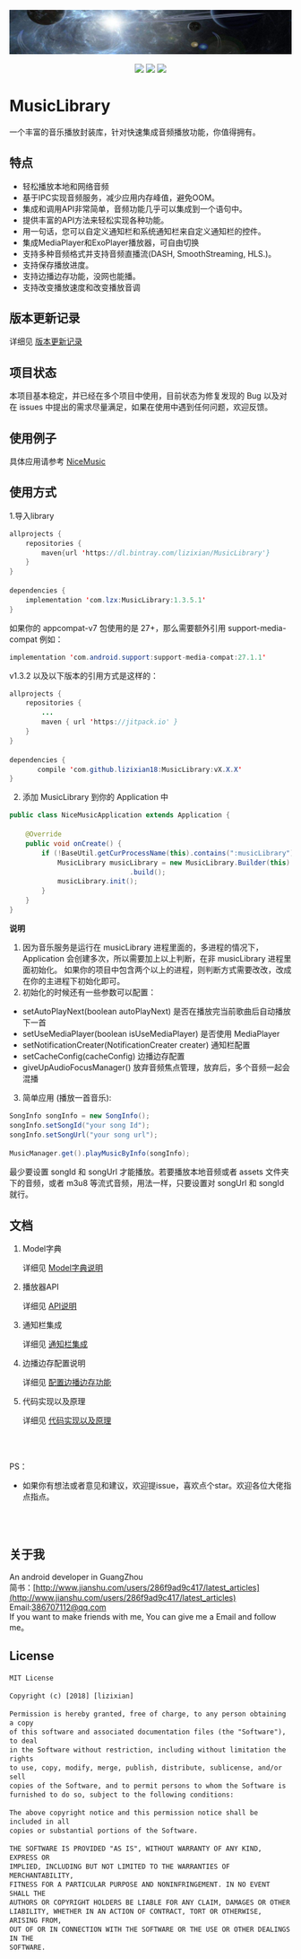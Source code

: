 <p align="center">
<a href="art/logo.jpg"><img src="art/logo.jpg"/></a>
</p>

<p align="center">
<a href="http://developer.android.com/index.html"><img src="https://img.shields.io/badge/platform-android-green.svg"></a>
<a href="https://bintray.com/lizixian/MusicLibrary/MusicLibrary/_latestVersion"><img src="https://api.bintray.com/packages/lizixian/MusicLibrary/MusicLibrary/images/download.svg"></a>
<a href="http://choosealicense.com/licenses/mit/"><img src="https://img.shields.io/badge/license-MIT-green.svg"></a>
</p>

# MusicLibrary

一个丰富的音乐播放封装库，针对快速集成音频播放功能，你值得拥有。  

## 特点

- 轻松播放本地和网络音频
- 基于IPC实现音频服务，减少应用内存峰值，避免OOM。
- 集成和调用API非常简单，音频功能几乎可以集成到一个语句中。
- 提供丰富的API方法来轻松实现各种功能。
- 用一句话，您可以自定义通知栏和系统通知栏来自定义通知栏的控件。
- 集成MediaPlayer和ExoPlayer播放器，可自由切换
- 支持多种音频格式并支持音频直播流(DASH, SmoothStreaming, HLS.)。
- 支持保存播放进度。
- 支持边播边存功能，没网也能播。
- 支持改变播放速度和改变播放音调

## 版本更新记录

详细见 [版本更新记录](https://github.com/lizixian18/MusicLibrary/blob/master/readme/version.md)

## 项目状态

本项目基本稳定，并已经在多个项目中使用，目前状态为修复发现的 Bug 以及对在 issues 中提出的需求尽量满足，如果在使用中遇到任何问题，欢迎反馈。

## 使用例子

具体应用请参考 [NiceMusic](https://github.com/lizixian18/NiceMusic)

## 使用方式

1.导入library

```java
allprojects {
    repositories {
        maven{url 'https://dl.bintray.com/lizixian/MusicLibrary'}
    }
}

dependencies {
    implementation 'com.lzx:MusicLibrary:1.3.5.1'
}
```

如果你的 appcompat-v7 包使用的是 27+，那么需要额外引用 support-media-compat 例如：

```java
implementation 'com.android.support:support-media-compat:27.1.1'
```

v1.3.2 以及以下版本的引用方式是这样的：
```java
allprojects {
    repositories {
        ...
        maven { url 'https://jitpack.io' }
    }
}

dependencies {
       compile 'com.github.lizixian18:MusicLibrary:vX.X.X'
}
```


2. 添加 MusicLibrary 到你的 Application 中

```java
public class NiceMusicApplication extends Application {

    @Override
    public void onCreate() {
        if (!BaseUtil.getCurProcessName(this).contains(":musicLibrary")) {
            MusicLibrary musicLibrary = new MusicLibrary.Builder(this)
                              .build();
            musicLibrary.init();
        }
    }
}
```

**说明**
1. 因为音乐服务是运行在 musicLibrary 进程里面的，多进程的情况下，Application 会创建多次，所以需要加上以上判断，在非 musicLibrary 进程里面初始化。
如果你的项目中包含两个以上的进程，则判断方式需要改改，改成在你的主进程下初始化即可。
2. 初始化的时候还有一些参数可以配置：

- setAutoPlayNext(boolean autoPlayNext) 是否在播放完当前歌曲后自动播放下一首
- setUseMediaPlayer(boolean isUseMediaPlayer) 是否使用 MediaPlayer
- setNotificationCreater(NotificationCreater creater) 通知栏配置
- setCacheConfig(cacheConfig) 边播边存配置
- giveUpAudioFocusManager() 放弃音频焦点管理，放弃后，多个音频一起会混播


3. 简单应用 (播放一首音乐):

```java
SongInfo songInfo = new SongInfo();
songInfo.setSongId("your song Id"); 
songInfo.setSongUrl("your song url"); 

MusicManager.get().playMusicByInfo(songInfo);
```

最少要设置 songId 和 songUrl 才能播放。若要播放本地音频或者 assets 文件夹下的音频，或者 m3u8 等流式音频，用法一样，只要设置对 songUrl 和 songId 就行。

  
## 文档
  
1. Model字典
 
   详细见 [Model字典说明](https://github.com/lizixian18/MusicLibrary/blob/master/readme/model.md)
   
2. 播放器API
   
   详细见 [API说明](https://github.com/lizixian18/MusicLibrary/blob/master/readme/api.md)
 
3. 通知栏集成

   详细见 [通知栏集成](https://github.com/lizixian18/MusicLibrary/blob/master/readme/notification.md)

4. 边播边存配置说明

   详细见 [配置边播边存功能](https://github.com/lizixian18/MusicLibrary/blob/master/readme/playcache.md)
    
5. 代码实现以及原理
  
   详细见 [代码实现以及原理](https://github.com/lizixian18/MusicLibrary/blob/master/readme/principle.md)


<br><br>

PS：
- 如果你有想法或者意见和建议，欢迎提issue，喜欢点个star。欢迎各位大佬指点指点。

<br><br>


## 关于我

An android developer in GuangZhou  
简书：[http://www.jianshu.com/users/286f9ad9c417/latest_articles](http://www.jianshu.com/users/286f9ad9c417/latest_articles)   
Email:386707112@qq.com  
If you want to make friends with me, You can give me a Email and follow me。


## License

```
MIT License

Copyright (c) [2018] [lizixian]

Permission is hereby granted, free of charge, to any person obtaining a copy
of this software and associated documentation files (the "Software"), to deal
in the Software without restriction, including without limitation the rights
to use, copy, modify, merge, publish, distribute, sublicense, and/or sell
copies of the Software, and to permit persons to whom the Software is
furnished to do so, subject to the following conditions:

The above copyright notice and this permission notice shall be included in all
copies or substantial portions of the Software.

THE SOFTWARE IS PROVIDED "AS IS", WITHOUT WARRANTY OF ANY KIND, EXPRESS OR
IMPLIED, INCLUDING BUT NOT LIMITED TO THE WARRANTIES OF MERCHANTABILITY,
FITNESS FOR A PARTICULAR PURPOSE AND NONINFRINGEMENT. IN NO EVENT SHALL THE
AUTHORS OR COPYRIGHT HOLDERS BE LIABLE FOR ANY CLAIM, DAMAGES OR OTHER
LIABILITY, WHETHER IN AN ACTION OF CONTRACT, TORT OR OTHERWISE, ARISING FROM,
OUT OF OR IN CONNECTION WITH THE SOFTWARE OR THE USE OR OTHER DEALINGS IN THE
SOFTWARE.
```
